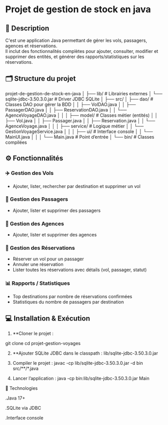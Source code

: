 # Projet de gestion de stock en java

## 📌 Description
C'est une application Java permettant de gérer les vols, passagers, agences et réservations.  
Il inclut des fonctionnalités complètes pour ajouter, consulter, modifier et supprimer des entités, et générer des rapports/statistiques sur les réservations.


## 🗂 Structure du projet

projet-de-gestion-de-stock-en-java
│
├── lib/ # Librairies externes
│ └── sqlite-jdbc-3.50.3.0.jar # Driver JDBC SQLite
│
├── src/
│ ├── dao/ # Classes DAO pour gérer la BDD
│ │ ├── VolDAO.java
│ │ ├── PassagerDAO.java
│ │ ├── ReservationDAO.java
│ │ └── AgenceVoyageDAO.java
│ │
│ ├── model/ # Classes métier (entités)
│ │ ├── Vol.java
│ │ ├── Passager.java
│ │ ├── Reservation.java
│ │ └── AgenceVoyage.java
│ │
│ ├── service/ # Logique métier
│ │ └── GestionVoyageService.java
│ │
│ ├── ui/ # Interface console
│ │ └── MainUI.java
│ │
│ └── Main.java # Point d’entrée
│
└── bin/ # Classes compilées

## ⚙️ Fonctionnalités

### ✈️ Gestion des Vols
- Ajouter, lister, rechercher par destination et supprimer un vol

### 👤 Gestion des Passagers
- Ajouter, lister et supprimer des passagers

### 🏢 Gestion des Agences
- Ajouter, lister et supprimer des agences

### 📑 Gestion des Réservations
- Réserver un vol pour un passager
- Annuler une réservation
- Lister toutes les réservations avec détails (vol, passager, statut)

### 📊 Rapports / Statistiques
- Top destinations par nombre de réservations confirmées
- Statistiques du nombre de passagers par destination

## 💻 Installation & Exécution

1. **Cloner le projet :
   
git clone <url-du-repo>
cd projet-gestion-voyages

2. **Ajouter SQLite JDBC dans le classpath : lib/sqlite-jdbc-3.50.3.0.jar

3. Compiler le projet : javac -cp lib/sqlite-jdbc-3.50.3.0.jar -d bin src/**/*.java

4. Lancer l’application : java -cp bin:lib/sqlite-jdbc-3.50.3.0.jar Main

🔧 Technologies

.Java 17+

.SQLite via JDBC

.Interface console


